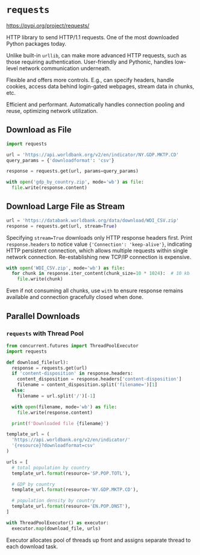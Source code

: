 # `requests`

<https://pypi.org/project/requests/>

HTTP library to send HTTP/1.1 requests. One of the most downloaded Python packages today.

Unlike built-in `urllib`, can make more advanced HTTP requests, such as those requiring authentication. User-friendly and Pythonic, handles low-level network communication underneath.

Flexible and offers more controls. E.g., can specify headers, handle cookies, access data behind login-gated webpages, stream data in chunks, etc.

Efficient and performant. Automatically handles connection pooling and reuse, optimizing network utilization.

## Download as File

```python
import requests

url = 'https://api.worldbank.org/v2/en/indicator/NY.GDP.MKTP.CD'
query_params = {'downloadformat': 'csv'}

response = requests.get(url, params=query_params)

with open('gdp_by_country.zip', mode='wb') as file:
  file.write(response.content)
```

## Download Large File as Stream

```python
url = 'https://databank.worldbank.org/data/download/WDI_CSV.zip'
response = requests.get(url, stream=True)
```

Specifying `stream=True` downloads only HTTP response headers first. Print `response.headers` to notice value `{'Connection': 'keep-alive'}`, indicating HTTP persistent connection, which allows multiple requests within single network connection. Re-establishing new TCP/IP connection is expensive.

```python
with open('WDI_CSV.zip', mode='wb') as file:
  for chunk in response.iter_content(chunk_size=10 * 1024):  # 10 kb
    file.write(chunk)
```

Even if not consuming all chunks, use `with` to ensure response remains available and connection gracefully closed when done.

## Parallel Downloads

### `requests` with Thread Pool

```python
from concurrent.futures import ThreadPoolExecutor
import requests

def download_file(url):
  response = requests.get(url)
  if 'content-disposition' in response.headers:
    content_disposition = response.headers['content-disposition']
    filename = content_disposition.split('filename=')[1]
  else:
    filename = url.split('/')[-1]

  with open(filename, mode='wb') as file:
    file.write(response.content)

  print(f'Downloaded file {filename}')

template_url = (
  'https://api.worldbank.org/v2/en/indicator/'
  '{resource}?downloadformat=csv'
)

urls = [
  # total population by country
  template_url.format(resource='SP.POP.TOTL'),

  # GDP by country
  template_url.format(resource='NY.GDP.MKTP.CD'),

  # population density by country
  template_url.format(resource='EN.POP.DNST'),
]

with ThreadPoolExecutor() as executor:
  executor.map(download_file, urls)
```

Executor allocates pool of threads up front and assigns separate thread to each download task.
